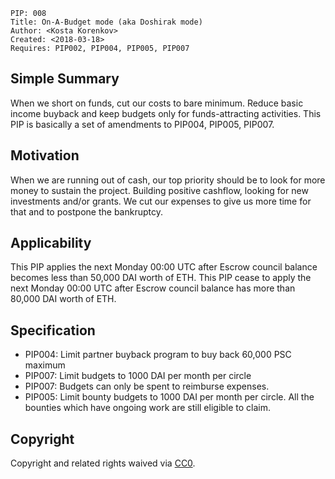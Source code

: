    PIP: 008
    Title: On-A-Budget mode (aka Doshirak mode)
    Author: <Kosta Korenkov>
    Created: <2018-03-18>
    Requires: PIP002, PIP004, PIP005, PIP007


## Simple Summary
When we short on funds, cut our costs to bare minimum. Reduce basic income buyback and keep budgets only for funds-attracting activities.
This PIP is basically a set of amendments to PIP004, PIP005, PIP007.

## Motivation
When we are running out of cash, our top priority should be to look for more money to sustain the project. Building positive cashflow, looking for new investments and/or grants. We cut our expenses to give us more time for that and to postpone the bankruptcy.

## Applicability
This PIP applies the next Monday 00:00 UTC after Escrow council balance becomes less than 50,000 DAI worth of ETH.
This PIP cease to apply the next Monday 00:00 UTC after Escrow council balance has more than 80,000 DAI worth of ETH.

## Specification
- PIP004: Limit partner buyback program to buy back 60,000 PSC maximum
- PIP007: Limit budgets to 1000 DAI per month per circle
- PIP007: Budgets can only be spent to reimburse expenses.
- PIP005: Limit bounty budgets to 1000 DAI per month per circle. All the bounties which have ongoing work are still eligible to claim.

## Copyright
Copyright and related rights waived via [CC0](https://creativecommons.org/publicdomain/zero/1.0/).
